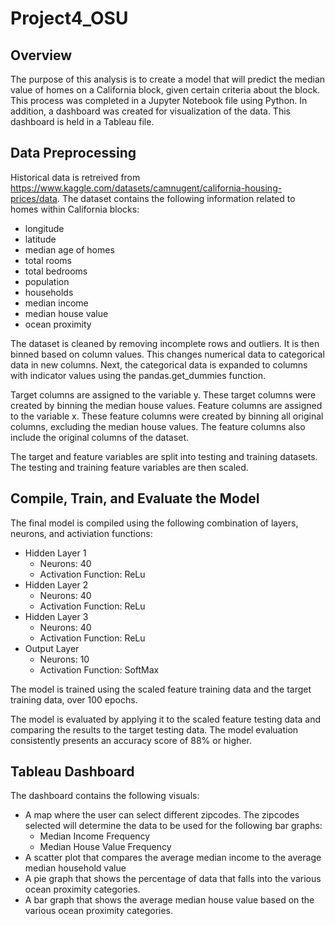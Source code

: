 # Project4_OSU

## Overview
The purpose of this analysis is to create a model that will predict the median value of homes on a California block, given certain criteria about the block. This process was completed in a Jupyter Notebook file using Python. In addition, a dashboard was created for visualization of the data. This dashboard is held in a Tableau file.

## Data Preprocessing
Historical data is retreived from https://www.kaggle.com/datasets/camnugent/california-housing-prices/data. The dataset contains the following information related to homes within California blocks: 
- longitude
- latitude
- median age of homes
- total rooms
- total bedrooms
- population
- households
- median income
- median house value
- ocean proximity

The dataset is cleaned by removing incomplete rows and outliers. It is then binned based on column values. This changes numerical data to categorical data in new columns. Next, the categorical data is expanded to columns with indicator values using the pandas.get_dummies function.

Target columns are assigned to the variable y. These target columns were created by binning the median house values. Feature columns are assigned to the variable x. These feature columns were created by binning all original columns, excluding the median house values. The feature columns also include the original columns of the dataset.

The target and feature variables are split into testing and training datasets. The testing and training feature variables are then scaled.

## Compile, Train, and Evaluate the Model
The final model is compiled using the following combination of layers, neurons, and activiation functions:
- Hidden Layer 1
    * Neurons: 40
    * Activation Function: ReLu
- Hidden Layer 2
    * Neurons: 40
    * Activation Function: ReLu
- Hidden Layer 3
    * Neurons: 40
    * Activation Function: ReLu
- Output Layer
    * Neurons: 10
    * Activation Function: SoftMax

The model is trained using the scaled feature training data and the target training data, over 100 epochs.

The model is evaluated by applying it to the scaled feature testing data and comparing the results to the target testing data. The model evaluation consistently presents an accuracy score of 88% or higher.

## Tableau Dashboard
The dashboard contains the following visuals:
- A map where the user can select different zipcodes. The zipcodes selected will determine the data to be used for the following bar graphs:
    * Median Income Frequency
    * Median House Value Frequency
- A scatter plot that compares the average median income to the average median household value
- A pie graph that shows the percentage of data that falls into the various ocean proximity categories.
- A bar graph that shows the average median house value based on the various ocean proximity categories.
